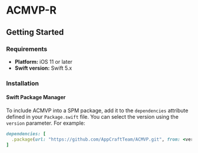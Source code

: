 # ACMVP-R

## Getting Started

### Requirements
- **Platform:** iOS 11 or later
- **Swift version:** Swift 5.x

### Installation

#### Swift Package Manager
To include ACMVP into a SPM package, add it to the `dependencies` attribute defined in your `Package.swift` file. You can select the version using the `version`  parameter. For example:
```ruby
dependencies: [
  .package(url: "https://github.com/AppCraftTeam/ACMVP.git", from: <version>)
]
```

